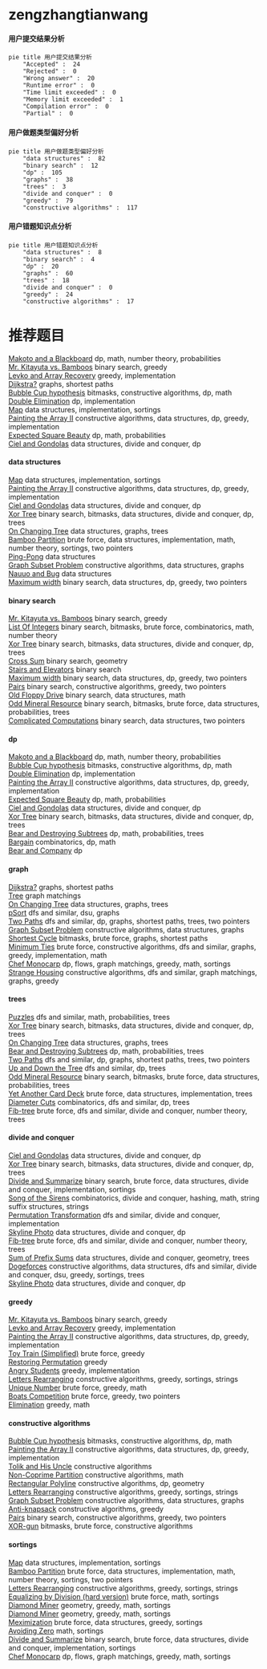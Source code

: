 # zengzhangtianwang
<!-- tabs:start -->
#### **用户提交结果分析**

```mermaid
pie title 用户提交结果分析
    "Accepted" :  24
    "Rejected" :  0
    "Wrong answer" :  20
    "Runtime error" :  0
    "Time limit exceeded" :  0
    "Memory limit exceeded" :  1
    "Compilation error" :  0
    "Partial" :  0
```
#### **用户做题类型偏好分析**

```mermaid
pie title 用户做题类型偏好分析
    "data structures" :  82
    "binary search" :  12
    "dp" :  105
    "graphs" :  38
    "trees" :  3
    "divide and conquer" :  0
    "greedy" :  79
    "constructive algorithms" :  117
```
#### **用户错题知识点分析**

```mermaid
pie title 用户错题知识点分析
    "data structures" :  8
    "binary search" :  4
    "dp" :  20
    "graphs" :  60
    "trees" :  18
    "divide and conquer" :  0
    "greedy" :  24
    "constructive algorithms" :  17
```
<!-- tabs:end -->
# 推荐题目
[Makoto and a Blackboard](http://codeforces.com/problemset/problem/1097/D)		dp,
                        math,
                        number theory,
                        probabilities		  
[Mr. Kitayuta vs. Bamboos](http://codeforces.com/problemset/problem/505/E)		binary search,
                        greedy		  
[Levko and Array Recovery](http://codeforces.com/problemset/problem/360/A)		greedy,
                        implementation		  
[Dijkstra?](http://codeforces.com/problemset/problem/20/C)		graphs,
                        shortest paths		  
[Bubble Cup hypothesis](https://codeforces.com/contest/1424/problem/I)		bitmasks,
                        constructive algorithms,
                        dp,
                        math		  
[Double Elimination](https://codeforces.com/contest/1314/problem/B)		dp,
                        implementation		  
[Map](http://codeforces.com/problemset/problem/15/D)		data structures,
                        implementation,
                        sortings		  
[Painting the Array II](http://codeforces.com/problemset/problem/1479/B2)		constructive algorithms,
                        data structures,
                        dp,
                        greedy,
                        implementation		  
[Expected Square Beauty](http://codeforces.com/problemset/problem/1187/F)		dp,
                        math,
                        probabilities		  
[Ciel and Gondolas](http://codeforces.com/problemset/problem/321/E)		data structures,
                        divide and conquer,
                        dp		  
<!-- tabs:start -->
#### **data structures**
[Map](http://codeforces.com/problemset/problem/15/D)		data structures,
                        implementation,
                        sortings		  
[Painting the Array II](http://codeforces.com/problemset/problem/1479/B2)		constructive algorithms,
                        data structures,
                        dp,
                        greedy,
                        implementation		  
[Ciel and Gondolas](http://codeforces.com/problemset/problem/321/E)		data structures,
                        divide and conquer,
                        dp		  
[Xor Tree](https://codeforces.com/contest/1447/problem/E)		binary search,
                        bitmasks,
                        data structures,
                        divide and conquer,
                        dp,
                        trees		  
[On Changing Tree](https://codeforces.com/contest/397/problem/E)		data structures,
                        graphs,
                        trees		  
[Bamboo Partition](https://codeforces.com/contest/831/problem/F)		brute force,
                        data structures,
                        implementation,
                        math,
                        number theory,
                        sortings,
                        two pointers		  
[Ping-Pong](http://codeforces.com/problemset/problem/319/E)		data structures		  
[Graph Subset Problem](https://codeforces.com/contest/1440/problem/D)		constructive algorithms,
                        data structures,
                        graphs		  
[Nauuo and Bug](http://codeforces.com/problemset/problem/1172/F)		data structures		  
[Maximum width](http://codeforces.com/problemset/problem/1492/C)		binary search,
                        data structures,
                        dp,
                        greedy,
                        two pointers		  
#### **binary search**
[Mr. Kitayuta vs. Bamboos](http://codeforces.com/problemset/problem/505/E)		binary search,
                        greedy		  
[List Of Integers](http://codeforces.com/problemset/problem/920/G)		binary search,
                        bitmasks,
                        brute force,
                        combinatorics,
                        math,
                        number theory		  
[Xor Tree](https://codeforces.com/contest/1447/problem/E)		binary search,
                        bitmasks,
                        data structures,
                        divide and conquer,
                        dp,
                        trees		  
[Cross Sum](http://codeforces.com/problemset/problem/607/E)		binary search,
                        geometry		  
[Stairs and Elevators](https://codeforces.com/contest/967/problem/C)		binary search		  
[Maximum width](http://codeforces.com/problemset/problem/1492/C)		binary search,
                        data structures,
                        dp,
                        greedy,
                        two pointers		  
[Pairs](http://codeforces.com/problemset/problem/1463/D)		binary search,
                        constructive algorithms,
                        greedy,
                        two pointers		  
[Old Floppy Drive](http://codeforces.com/problemset/problem/1490/G)		binary search,
                        data structures,
                        math		  
[Odd Mineral Resource](http://codeforces.com/problemset/problem/1479/D)		binary search,
                        bitmasks,
                        brute force,
                        data structures,
                        probabilities,
                        trees		  
[Complicated Computations](http://codeforces.com/problemset/problem/1436/E)		binary search,
                        data structures,
                        two pointers		  
#### **dp**
[Makoto and a Blackboard](http://codeforces.com/problemset/problem/1097/D)		dp,
                        math,
                        number theory,
                        probabilities		  
[Bubble Cup hypothesis](https://codeforces.com/contest/1424/problem/I)		bitmasks,
                        constructive algorithms,
                        dp,
                        math		  
[Double Elimination](https://codeforces.com/contest/1314/problem/B)		dp,
                        implementation		  
[Painting the Array II](http://codeforces.com/problemset/problem/1479/B2)		constructive algorithms,
                        data structures,
                        dp,
                        greedy,
                        implementation		  
[Expected Square Beauty](http://codeforces.com/problemset/problem/1187/F)		dp,
                        math,
                        probabilities		  
[Ciel and Gondolas](http://codeforces.com/problemset/problem/321/E)		data structures,
                        divide and conquer,
                        dp		  
[Xor Tree](https://codeforces.com/contest/1447/problem/E)		binary search,
                        bitmasks,
                        data structures,
                        divide and conquer,
                        dp,
                        trees		  
[Bear and Destroying Subtrees](http://codeforces.com/problemset/problem/643/E)		dp,
                        math,
                        probabilities,
                        trees		  
[Bargain](http://codeforces.com/problemset/problem/1422/C)		combinatorics,
                        dp,
                        math		  
[Bear and Company](http://codeforces.com/problemset/problem/771/D)		dp		  
#### **graph**
[Dijkstra?](http://codeforces.com/problemset/problem/20/C)		graphs,
                        shortest paths		  
[Tree](http://codeforces.com/problemset/problem/468/D)		graph matchings		  
[On Changing Tree](https://codeforces.com/contest/397/problem/E)		data structures,
                        graphs,
                        trees		  
[pSort](http://codeforces.com/problemset/problem/28/B)		dfs and similar,
                        dsu,
                        graphs		  
[Two Paths](http://codeforces.com/problemset/problem/14/D)		dfs and similar,
                        dp,
                        graphs,
                        shortest paths,
                        trees,
                        two pointers		  
[Graph Subset Problem](https://codeforces.com/contest/1440/problem/D)		constructive algorithms,
                        data structures,
                        graphs		  
[Shortest Cycle](http://codeforces.com/problemset/problem/1205/B)		bitmasks,
                        brute force,
                        graphs,
                        shortest paths		  
[Minimum Ties](http://codeforces.com/problemset/problem/1487/C)		brute force,
                        constructive algorithms,
                        dfs and similar,
                        graphs,
                        greedy,
                        implementation,
                        math		  
[Chef Monocarp](http://codeforces.com/problemset/problem/1437/C)		dp,
                        flows,
                        graph matchings,
                        greedy,
                        math,
                        sortings		  
[Strange Housing](http://codeforces.com/problemset/problem/1470/D)		constructive algorithms,
                        dfs and similar,
                        graph matchings,
                        graphs,
                        greedy		  
#### **trees**
[Puzzles](http://codeforces.com/problemset/problem/696/B)		dfs and similar,
                        math,
                        probabilities,
                        trees		  
[Xor Tree](https://codeforces.com/contest/1447/problem/E)		binary search,
                        bitmasks,
                        data structures,
                        divide and conquer,
                        dp,
                        trees		  
[On Changing Tree](https://codeforces.com/contest/397/problem/E)		data structures,
                        graphs,
                        trees		  
[Bear and Destroying Subtrees](http://codeforces.com/problemset/problem/643/E)		dp,
                        math,
                        probabilities,
                        trees		  
[Two Paths](http://codeforces.com/problemset/problem/14/D)		dfs and similar,
                        dp,
                        graphs,
                        shortest paths,
                        trees,
                        two pointers		  
[Up and Down the Tree](http://codeforces.com/problemset/problem/1065/F)		dfs and similar,
                        dp,
                        trees		  
[Odd Mineral Resource](http://codeforces.com/problemset/problem/1479/D)		binary search,
                        bitmasks,
                        brute force,
                        data structures,
                        probabilities,
                        trees		  
[Yet Another Card Deck](http://codeforces.com/problemset/problem/1511/C)		brute force,
                        data structures,
                        implementation,
                        trees		  
[Diameter Cuts](http://codeforces.com/problemset/problem/1499/F)		combinatorics,
                        dfs and similar,
                        dp,
                        trees		  
[Fib-tree](http://codeforces.com/problemset/problem/1491/E)		brute force,
                        dfs and similar,
                        divide and conquer,
                        number theory,
                        trees		  
#### **divide and conquer**
[Ciel and Gondolas](http://codeforces.com/problemset/problem/321/E)		data structures,
                        divide and conquer,
                        dp		  
[Xor Tree](https://codeforces.com/contest/1447/problem/E)		binary search,
                        bitmasks,
                        data structures,
                        divide and conquer,
                        dp,
                        trees		  
[Divide and Summarize](http://codeforces.com/problemset/problem/1461/D)		binary search,
                        brute force,
                        data structures,
                        divide and conquer,
                        implementation,
                        sortings		  
[Song of the Sirens](http://codeforces.com/problemset/problem/1466/G)		combinatorics,
                        divide and conquer,
                        hashing,
                        math,
                        string suffix structures,
                        strings		  
[Permutation Transformation](http://codeforces.com/problemset/problem/1490/D)		dfs and similar,
                        divide and conquer,
                        implementation		  
[Skyline Photo](https://codeforces.com/contest/1483/problem/C)		data structures,
                        divide and conquer,
                        dp		  
[Fib-tree](http://codeforces.com/problemset/problem/1491/E)		brute force,
                        dfs and similar,
                        divide and conquer,
                        number theory,
                        trees		  
[Sum of Prefix Sums](http://codeforces.com/problemset/problem/1303/G)		data structures,
                        divide and conquer,
                        geometry,
                        trees		  
[Dogeforces](http://codeforces.com/problemset/problem/1494/D)		constructive algorithms,
                        data structures,
                        dfs and similar,
                        divide and conquer,
                        dsu,
                        greedy,
                        sortings,
                        trees		  
[Skyline Photo](http://codeforces.com/problemset/problem/1482/E)		data structures,
                        divide and conquer,
                        dp		  
#### **greedy**
[Mr. Kitayuta vs. Bamboos](http://codeforces.com/problemset/problem/505/E)		binary search,
                        greedy		  
[Levko and Array Recovery](http://codeforces.com/problemset/problem/360/A)		greedy,
                        implementation		  
[Painting the Array II](http://codeforces.com/problemset/problem/1479/B2)		constructive algorithms,
                        data structures,
                        dp,
                        greedy,
                        implementation		  
[Toy Train (Simplified)](https://codeforces.com/contest/1130/problem/D1)		brute force,
                        greedy		  
[Restoring Permutation](http://codeforces.com/problemset/problem/1315/C)		greedy		  
[Angry Students](http://codeforces.com/problemset/problem/1287/A)		greedy,
                        implementation		  
[Letters Rearranging](http://codeforces.com/problemset/problem/1093/B)		constructive algorithms,
                        greedy,
                        sortings,
                        strings		  
[Unique Number](http://codeforces.com/problemset/problem/1462/C)		brute force,
                        greedy,
                        math		  
[Boats Competition](http://codeforces.com/problemset/problem/1399/C)		brute force,
                        greedy,
                        two pointers		  
[Elimination](http://codeforces.com/problemset/problem/1445/B)		greedy,
                        math		  
#### **constructive algorithms**
[Bubble Cup hypothesis](https://codeforces.com/contest/1424/problem/I)		bitmasks,
                        constructive algorithms,
                        dp,
                        math		  
[Painting the Array II](http://codeforces.com/problemset/problem/1479/B2)		constructive algorithms,
                        data structures,
                        dp,
                        greedy,
                        implementation		  
[Tolik and His Uncle](https://codeforces.com/contest/1180/problem/D)		constructive algorithms		  
[Non-Coprime Partition](http://codeforces.com/problemset/problem/1038/B)		constructive algorithms,
                        math		  
[Rectangular Polyline](http://codeforces.com/problemset/problem/1444/D)		constructive algorithms,
                        dp,
                        geometry		  
[Letters Rearranging](http://codeforces.com/problemset/problem/1093/B)		constructive algorithms,
                        greedy,
                        sortings,
                        strings		  
[Graph Subset Problem](https://codeforces.com/contest/1440/problem/D)		constructive algorithms,
                        data structures,
                        graphs		  
[Anti-knapsack](http://codeforces.com/problemset/problem/1493/A)		constructive algorithms,
                        greedy		  
[Pairs](http://codeforces.com/problemset/problem/1463/D)		binary search,
                        constructive algorithms,
                        greedy,
                        two pointers		  
[XOR-gun](https://codeforces.com/contest/1456/problem/B)		bitmasks,
                        brute force,
                        constructive algorithms		  
#### **sortings**
[Map](http://codeforces.com/problemset/problem/15/D)		data structures,
                        implementation,
                        sortings		  
[Bamboo Partition](https://codeforces.com/contest/831/problem/F)		brute force,
                        data structures,
                        implementation,
                        math,
                        number theory,
                        sortings,
                        two pointers		  
[Letters Rearranging](http://codeforces.com/problemset/problem/1093/B)		constructive algorithms,
                        greedy,
                        sortings,
                        strings		  
[Equalizing by Division (hard version)](http://codeforces.com/problemset/problem/1213/D2)		brute force,
                        math,
                        sortings		  
[Diamond Miner](https://codeforces.com/contest/1496/problem/C)		geometry,
                        greedy,
                        math,
                        sortings		  
[Diamond Miner](http://codeforces.com/problemset/problem/1495/A)		geometry,
                        greedy,
                        math,
                        sortings		  
[Meximization](http://codeforces.com/problemset/problem/1497/A)		brute force,
                        data structures,
                        greedy,
                        sortings		  
[Avoiding Zero](http://codeforces.com/problemset/problem/1427/A)		math,
                        sortings		  
[Divide and Summarize](http://codeforces.com/problemset/problem/1461/D)		binary search,
                        brute force,
                        data structures,
                        divide and conquer,
                        implementation,
                        sortings		  
[Chef Monocarp](http://codeforces.com/problemset/problem/1437/C)		dp,
                        flows,
                        graph matchings,
                        greedy,
                        math,
                        sortings		  
<!-- tabs:end -->
